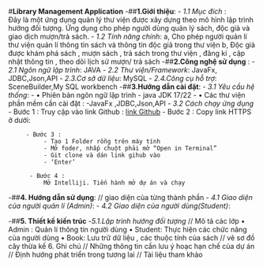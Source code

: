 #**Library Management Application**
-##**1.Giới thiệu**: 
     - *1.1 Mục đích* :  
           Đây là một ứng dụng quản lý thư viện được xây dựng theo mô hình lập trình hướng đối tượng. Ứng dụng cho phép người dùng quản lý sách, độc giả và giao dịch mượn/trả sách.
      - *1.2 Tính năng chính*:
            a, Cho phép người quản lí thư viện quản lí thông tin sách và thông tin độc giả trong thư viện 
            b, Độc giả được khám phá sách , mượn sách , trả sách trong thư viện , đăng kí , cập nhật thông tin , theo dõi lịch sử mượn/ trả sách 
-##**2.Công nghệ sử dụng** :
		  - *2.1 Ngôn ngữ lập trình*: JAVA
		  - *2.2 Thư viện/Framework*: 
			  JavaFx, JDBC,Json,API 
			- *2.3.Cơ sở dữ liệu*:  MySQL
      - *2.4.Công cụ hỗ trợ*:
        SceneBuilder,My SQL workbench
-##**3.Hướng dẫn cài đặt**: 
      - *3.1	Yêu cầu hệ thống*: 
       - •	Phiên bản ngôn ngữ lập trình
          -	java JDK 17/22
       - •	Các thư viện phần mềm cần cài đặt :
          -JavaFx ,JDBC,Json,API
      - *3.2 Cách chạy ứng dụng*
         - Bước 1 : Truy cập vào link Github :
[link Github](https://github.com/vanquyen252005/library-management)
         - Bước 2 : Copy link HTTPS ở dưới:
 
         - Bước 3 : 
              -	Tạo 1 Folder rỗng trên máy tính 
              -	Mở foder, nhấp chuột phải mở “Open in Terminal”
              -	Git clone và dán link gihub vào
              -	‘Enter’
 
          - Bước 4 : 
              Mở Intelliji. Tiến hành mở dự án và chạy



-##**4. Hướng dẫn sử dụng**: 
		// giao diện của từng thành phần
     - *4.1 Giao diện của người quản lí (Admin)*:
     - *4.2 Giao diện của người dùng(Student)*:
     
-##**5. Thiết kế kiến trúc**
	-*5.1.Lập trình hướng đối tượng* 
      // Mô tả các lớp 
•	Admin : Quản lí thông tin người dùng 
•	Student: Thực hiện các chức năng của người dùng
•	Book: Lưu trữ dữ liệu , các thuộc tính của sách
      // vẽ sơ đồ cây thừa kế 
6. Ghi chú 
// Những thông tin cần lưu ý hoạc hạn chế của dự án
// Định hướng phát triển trong tương lai 
// Tài liệu tham khảo 



		




